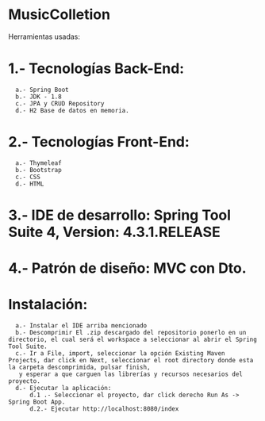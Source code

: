 # MusicColletion
Herramientas usadas: 
  # 1.- Tecnologías Back-End:
      a.- Spring Boot
      b.- JDK - 1.8
      c.- JPA y CRUD Repository
      d.- H2 Base de datos en memoria.
  # 2.- Tecnologías Front-End:
      a.- Thymeleaf
      b.- Bootstrap
      c.- CSS
      d.- HTML
  #  3.- IDE de desarrollo: Spring Tool Suite 4, Version: 4.3.1.RELEASE
  #  4.- Patrón de diseño: MVC con Dto.
  # Instalación:
      a.- Instalar el IDE arriba mencionado
      b.- Descomprimir El .zip descargado del repositorio ponerlo en un directorio, el cual será el workspace a seleccionar al abrir el Spring Tool Suite.
      c.- Ir a File, import, seleccionar la opción Existing Maven Projects, dar click en Next, seleccionar el root directory donde esta la carpeta descomprimida, pulsar finish, 
	   y esperar a que carguen las librerías y recursos necesarios del proyecto.
      d.- Ejecutar la aplicación: 
          d.1 .- Seleccionar el proyecto, dar click derecho Run As -> Spring Boot App.
          d.2.- Ejecutar http://localhost:8080/index
